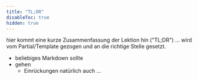```yaml
---
title: "TL;DR"
disableToc: true
hidden: true
---
```



hier kommt eine kurze Zusammenfassung der Lektion hin ("TL;DR") ... wird vom Partial/Template gezogen und an die richtige Stelle gesetzt.

- beliebiges Markdown sollte
- gehen
    - Einrückungen natürlich auch ...
